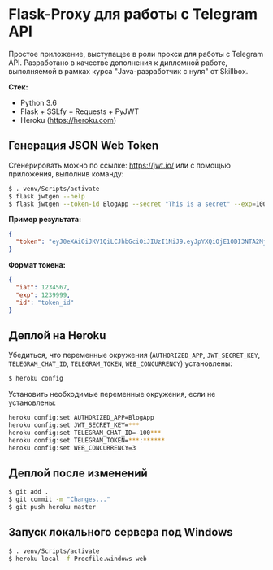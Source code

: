 # Flask-Proxy для работы с Telegram API

Простое приложение, выступащее в роли прокси для работы с Telegram API. Разработано в качестве дополнения к дипломной работе, выполняемой в рамках курса "Java-разработчик с нуля" от Skillbox.

**Стек:**

- Python 3.6
- Flask + SSLfy + Requests + PyJWT
- Heroku (https://heroku.com)


## Генерация JSON Web Token

Сгенерировать можно по ссылке: https://jwt.io/ или с помощью приложения, выполнив команду:

```bash
$ . venv/Scripts/activate
$ flask jwtgen --help
$ flask jwtgen --token-id BlogApp --secret "This is a secret" --exp=100
```

**Пример результата:**

```json
{
  "token": "eyJ0eXAiOiJKV1QiLCJhbGciOiJIUzI1NiJ9.eyJpYXQiOjE1ODI3NTA2MjUsImV4cCI6MTU5MTM5MDYyNSwiaWQiOiJCbG9nQXBwIn0.e30vpV-UcFfiFDKm6IhTOX0eXLy19n40VOznwsKZQos"
}
```

**Формат токена:**

```json
{
  "iat": 1234567,
  "exp": 1239999,
  "id": "token_id"
}
```

## Деплой на Heroku

Убедиться, что переменные окружения (`AUTHORIZED_APP`, `JWT_SECRET_KEY`, `TELEGRAM_CHAT_ID`, `TELEGRAM_TOKEN`, `WEB_CONCURRENCY`) установлены:

```bash
$ heroku config
```

Установить необходимые переменные окружения, если не установлены:

```bash
heroku config:set AUTHORIZED_APP=BlogApp
heroku config:set JWT_SECRET_KEY=***
heroku config:set TELEGRAM_CHAT_ID=-100***
heroku config:set TELEGRAM_TOKEN=***:******
heroku config:set WEB_CONCURRENCY=3
```

## Деплой после изменений

```bash
$ git add .
$ git commit -m "Changes..."
$ git push heroku master
```

## Запуск локального сервера под Windows

```bash
$ . venv/Scripts/activate
$ heroku local -f Procfile.windows web
```
